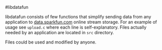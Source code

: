 #libdatafun

libdatafun consists of few functions that simplify sending data from any application to [data.sparkfun.com](https://data.sparkfun.com/) online stream storage. For an example of usage see `upload.c` where each line is self-explanatory. Files actually needed by an application are located in `src` directory.

Files could be used and modified by anyone.
